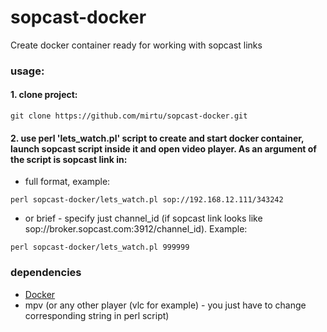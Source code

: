 # sopcast-docker
Create docker container ready for working with sopcast links

### usage:
#### 1. clone project: 
```git clone https://github.com/mirtu/sopcast-docker.git```

#### 2. use perl 'lets_watch.pl' script to create and start docker container, launch sopcast script inside it and open video player. As an argument of the script is sopcast link in:
  * full format, example: 
  ```
  perl sopcast-docker/lets_watch.pl sop://192.168.12.111/343242
  ```
  * or brief - specify just channel_id (if sopcast link looks like sop://broker.sopcast.com:3912/channel_id). Example: 
  ```
  perl sopcast-docker/lets_watch.pl 999999
  ```

### dependencies
* [Docker](https://docker.com)
* mpv (or any other player (vlc for example) - you just have to change corresponding string in perl script)
